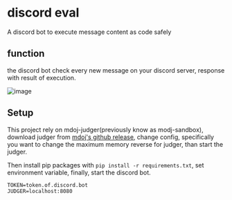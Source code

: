 # discord eval

A discord bot to execute message content as code safely

## function

the discord bot check every new message on your discord server, response with result of execution.

![image](https://github.com/Eason0729/discord-eval/assets/30045503/e0abb845-b89f-4c07-8636-05b5dde9a1c6)

## Setup

This project rely on mdoj-judger(previously know as modj-sandbox), download judger from [mdoj's github release](https://github.com/mdcpp/mdoj/releases), change config, specifically you want to change the maximum memory reverse for judger, than start the judger.

Then install pip packages with `pip install -r requirements.txt`, set environment variable, finally, start the discord bot.
```
TOKEN=token.of.discord.bot
JUDGER=localhost:8080
```
